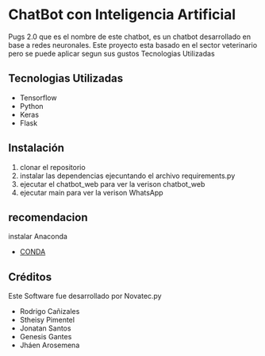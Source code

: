 # ChatBot con Inteligencia Artificial
Pugs 2.0 que es el nombre de este chatbot, es un chatbot desarrollado en base a redes neuronales.
Este proyecto esta basado en el sector veterinario pero se puede aplicar segun sus gustos
Tecnologias Utilizadas

## Tecnologias Utilizadas
 - Tensorflow
 - Python
 - Keras
 - Flask


##  Instalación

1. clonar el repositorio
2. instalar las dependencias ejecuntando el archivo requirements.py 
3. ejecutar el chatbot_web para ver la verison chatbot_web
4. ejecutar main para ver la verison WhatsApp

    
## recomendacion
instalar Anaconda
- [CONDA](https://www.anaconda.com/)
## Créditos
Este Software fue desarrollado por Novatec.py
- Rodrigo Cañizales
- Stheisy Pimentel
- Jonatan Santos
- Genesis Gantes
- Jháen Arosemena



